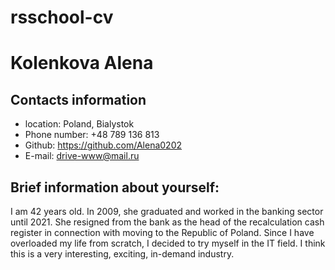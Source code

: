 # rsschool-cv
# Kolenkova Alena
## Contacts information
* location: Poland, Bialystok
* Phone number: +48 789 136 813
* Github: https://github.com/Alena0202
* E-mail: drive-www@mail.ru
## Brief information about yourself:
I am 42 years old. In 2009, she graduated and worked in the banking sector until 2021. She resigned from the bank as the head of the recalculation cash register in connection with moving to the Republic of Poland. Since I have overloaded my life from scratch, I decided to try myself in the IT field. I think this is a very interesting, exciting, in-demand industry.